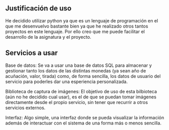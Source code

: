 ## Justificación de uso

He decidido utilizar python ya que es un lenguaje de programación en el que me desenvuelvo bastante bien ya que he realizado otros tantos proyectos
en este lenguaje. Por ello creo que me puede facilitar el desarrollo de la asignatura y el proyecto.

## Servicios a usar

Base de datos: Se va a usar una base de datos SQL para almacenar y gestionar tanto los datos de las distintas monedas (ya sean año de acuñación, valor, tirada) como, de forma sencilla, los datos de usuario del servicio para poderles dar una esperiencia personalizada.

Biblioteca de captura de imágenes: El objetivo de uso de esta bilbioteca (aún no he decidido cual usar), es el de que se puedan tomar imágenes directamente desde el propio servicio, sin tener que recurrir a otros servicios externos.

Interfaz: Algo simple, una interfaz donde se pueda visualizar la información además de interactuar con el sistema de una forma más o menos sencilla.